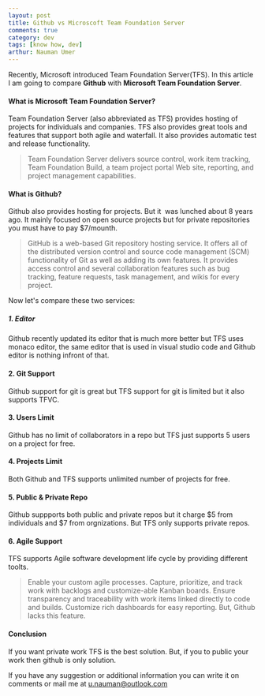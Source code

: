 ```yaml
---
layout: post
title: Github vs Microscoft Team Foundation Server
comments: true
category: dev
tags: [know how, dev]
arthur: Nauman Umer
---
```


Recently, Microsoft introduced Team Foundation Server(TFS). In this article I am going to compare **Github** with **Microsoft Team Foundation Server**.
<!--more-->

#### What is Microsoft Team Foundation Server?
Team Foundation Server (also abbreviated as TFS) provides hosting of projects for individuals and companies. TFS also provides great tools and features that support both agile and waterfall. It also provides automatic test and release functionality.

> Team Foundation Server delivers source control, work item tracking, Team Foundation Build, a team project portal Web site, reporting, and project management capabilities.

#### What is Github?
Github also provides hosting for projects. But it  was lunched about 8 years ago. It mainly focused on open source projects but for private repositories you must have to pay $7/mounth.

> GitHub is a web-based Git repository hosting service. It offers all of the distributed version control and source code management (SCM) functionality of Git as well as adding its own features. It provides access control and several collaboration features such as bug tracking, feature requests, task management, and wikis for every project.

Now let's compare these two services:

##### 1. Editor
Github recently updated its editor that is much more better but TFS uses monaco editor, the same editor that is used in visual studio code and Github editor is nothing infront of that.

#### 2. Git Support
Github support for git is great but TFS support for git is limited but it also supports TFVC.

#### 3. Users Limit
Github has no limit of collaborators in a repo but TFS just supports 5 users on a project for free.

#### 4. Projects Limit
Both Github and TFS supports unlimited number of projects for free.

#### 5. Public & Private Repo
Github suppports both public and private repos but it charge $5 from individuals and $7 from orgnizations. But TFS only supports private repos.

#### 6. Agile Support
TFS supports Agile software development life cycle by providing different toolts.
> Enable your custom agile processes. Capture, prioritize, and track work with backlogs and customize-able Kanban boards. Ensure transparency and traceability with work items linked directly to code and builds. Customize rich dashboards for easy reporting.
But, Github lacks this feature.

#### Conclusion
If you want private work TFS is the best solution. But, if you to public your work then github is only solution.

If you have any suggestion or additional information you can write it on comments or mail me at <u.nauman@outlook.com>

